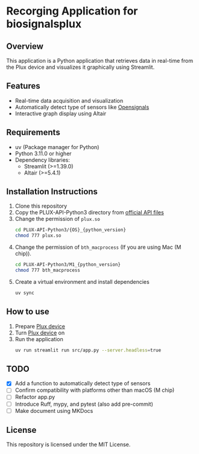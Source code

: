 # Recorging Application for biosignalsplux

## Overview
This application is a Python application that retrieves data in real-time from the Plux device and visualizes it graphically using Streamlit.

## Features
- Real-time data acquisition and visualization
- Automatically detect type of sensors like [Opensignals](https://www.pluxbiosignals.com/pages/opensignals)
- Interactive graph display using Altair

## Requirements
- uv (Package manager for Python)
- Python 3.11.0 or higher
- Dependency libraries:
  - Streamlit (>=1.39.0)
  - Altair (>=5.4.1)

## Installation Instructions
1. Clone this repository
2. Copy the PLUX-API-Python3 directory from [official API files](https://github.com/pluxbiosignals/python-samples.git)
3. Change the permission of `plux.so`
    ```bash
    cd PLUX-API-Python3/{OS}_{python_version}
    chmod 777 plux.so
    ```
4. Change the permission of `bth_macprocess` (If you are using Mac (M chip)).  
    ```bash
    cd PLUX-API-Python3/M1_{python_version}
    chmod 777 bth_macprocess
    ```
5. Create a virtual environment and install dependencies
    ```bash
    uv sync
    ```

## How to use
1. Prepare [Plux device](https://www.pluxbiosignals.com/collections/data-acquisition-systems/products/8-channel-biosignals-kit)
2. Turn [Plux device](https://www.pluxbiosignals.com/collections/data-acquisition-systems/products/8-channel-biosignals-kit) on
3. Run the application
    ```bash
    uv run streamlit run src/app.py --server.headless=true 
    ```
## TODO
- [x] Add a function to automatically detect type of sensors
- [ ] Confirm compatibility with platforms other than macOS (M chip)
- [ ] Refactor app.py
- [ ] Introduce Ruff, mypy, and pytest (also add pre-commit)
- [ ] Make document using MKDocs

## License
This repository is licensed under the MIT License.